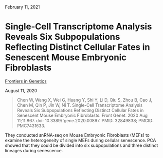 February 11, 2021

# Single-Cell Transcriptome Analysis Reveals Six Subpopulations Reflecting Distinct Cellular Fates in Senescent Mouse Embryonic Fibroblasts 

[Frontiers in Genetics](https://doi.org/10.3389/fgene.2020.00867)

August 11, 2020

> Chen W, Wang X, Wei G, Huang Y, Shi Y, Li D, Qiu S, Zhou B, Cao J, Chen M, Qin
> P, Jin W, Ni T. Single-Cell Transcriptome Analysis Reveals Six Subpopulations
> Reflecting Distinct Cellular Fates in Senescent Mouse Embryonic Fibroblasts.
> Front Genet. 2020 Aug 11;11:867. doi: 10.3389/fgene.2020.00867. PMID:
> 32849838; PMCID: PMC7431633.

They conducted snRNA-seq on Mouse Embryonic Fibroblasts (MEFs) to examine the
heterogeneity of single MEFs during cellular senescence. PCA showed that they
could be divided into six subpopulations and three distinct lineages during
senescence.

